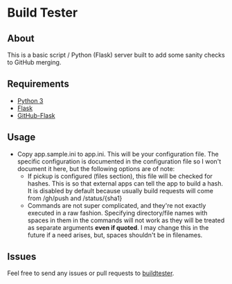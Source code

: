 Build Tester
===================

## About
This is a basic script / Python (Flask) server built to add some sanity checks
to GitHub merging.

## Requirements
* [Python 3](https://www.python.org)
* [Flask](http://flask.pocoo.org)
* [GitHub-Flask](https://github-flask.readthedocs.org/en/latest/)

## Usage
* Copy app.sample.ini to app.ini. This will be your configuration file. The
  specific configuration is documented in the configuration file so I won't
  document it here, but the following options are of note:
    * If pickup is configured (files section), this file will be checked for
      hashes. This is so that external apps can tell the app to build a hash.
      It is disabled by default because usually build requests will come from
      /gh/push and /status/{sha1}
    * Commands are not super complicated, and they're not exactly executed in
      a raw fashion. Specifying directory/file names with spaces in them in
      the commands will not work as they will be treated as separate arguments
      **even if quoted**. I may change this in the future if a need arises,
      but, spaces shouldn't be in filenames.

## Issues
Feel free to send any issues or pull requests to [buildtester](https://github.com/chelseau/buildtester).
